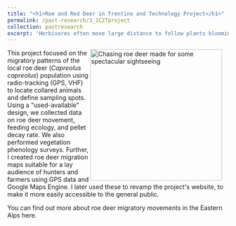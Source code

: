 ```yaml
---
title: "<h1>Roe and Red Deer in Trentino and Technology Project</h1>"
permalink: /past-research/3_2C2Tproject
collection: pastresearch
excerpt: 'Herbivores often move large distance to follow plants blooming waves. In a team of international researchers, we studied the migrations of roe deers in the Eastern Alps.'
---
```


<img src="../images/trentino.png" alt="Chasing roe deer made for some spectacular sightseeing" style = "width:300px;height:300px;margin-right:15px;float:right">

This project focused on the migratory patterns of the local roe deer (_Capreolus capreolus_) population using radio-tracking (GPS, VHF) to locate collared animals and define sampling spots. Using a "used-available" design, we collected data on roe deer movement, feeding ecology, and pellet decay rate. We also performed vegetation phenology surveys. Further, I created roe deer migration maps suitable for a lay audience of hunters and farmers using GPS data and Google Maps Engine. I later used these to revamp the project's website, to make it more easily accessible to the general public.

You can find out more about roe deer migratory movements in the Eastern Alps here.
